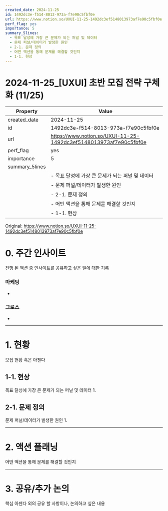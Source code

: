 ```yaml
---
created_date: 2024-11-25
id: 1492dc3e-f514-8013-973a-f7e90c5fbf0e
url: https://www.notion.so/UXUI-11-25-1492dc3ef5148013973af7e90c5fbf0e
perf_flag: yes
importance: 5
summary_5lines:
  - 목표 달성에 가장 큰 문제가 되는 퍼널 및 데이터
  - 문제 퍼널/데이터가 발생한 원인
  - 2-1. 문제 정의
  - 어떤 액션을 통해 문제를 해결할 것인지
  - 1-1. 현상
---
```


# 2024-11-25_[UXUI] 초반 모집 전략 구체화 (11/25)

| Property | Value |
| --- | --- |
| created_date | 2024-11-25 |
| id | 1492dc3e-f514-8013-973a-f7e90c5fbf0e |
| url | https://www.notion.so/UXUI-11-25-1492dc3ef5148013973af7e90c5fbf0e |
| perf_flag | yes |
| importance | 5 |
| summary_5lines | |
|  | - 목표 달성에 가장 큰 문제가 되는 퍼널 및 데이터 |
|  | - 문제 퍼널/데이터가 발생한 원인 |
|  | - 2-1. 문제 정의 |
|  | - 어떤 액션을 통해 문제를 해결할 것인지 |
|  | - 1-1. 현상 |

Original: https://www.notion.so/UXUI-11-25-1492dc3ef5148013973af7e90c5fbf0e

# 0. 주간 인사이트
진행 된 액션 중 인사이트를 공유하고 싶은 일에 대한 기록

### 마케팅
- 

### 그로스
- 

---

# 1. 현황
모집 현황 혹은 아젠다

## 1-1. 현상
목표 달성에 가장 큰 문제가 되는 퍼널 및 데이터
1. 

## 2-1. 문제 정의
문제 퍼널/데이터가 발생한 원인
1. 

---

# 2. 액션 플래닝
 어떤 액션을 통해 문제를 해결할 것인지

---

# 3. 공유/추가 논의
핵심 아젠다 외의 공유 할 사항이나, 논의하고 싶은 내용
